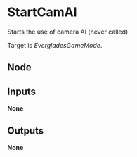 # StartCamAI
Starts the use of camera AI (never called).  

Target is *EvergladesGameMode*.  

## Node

## Inputs
**None**

## Outputs
**None**